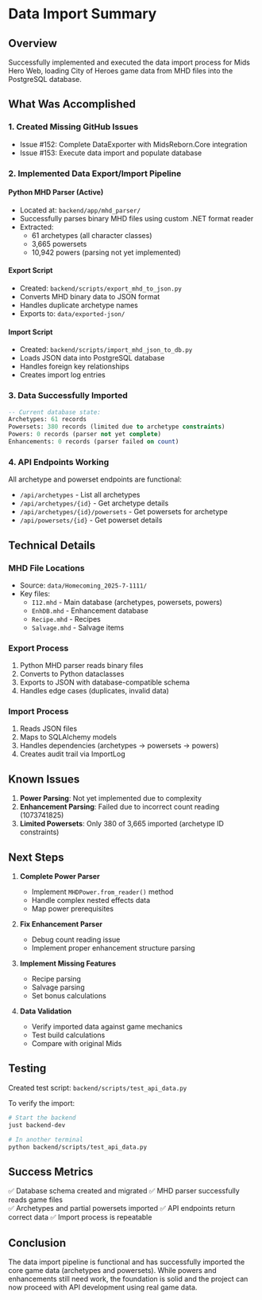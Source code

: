 # Data Import Summary

## Overview

Successfully implemented and executed the data import process for Mids Hero Web, loading City of Heroes game data from MHD files into the PostgreSQL database.

## What Was Accomplished

### 1. Created Missing GitHub Issues
- Issue #152: Complete DataExporter with MidsReborn.Core integration
- Issue #153: Execute data import and populate database

### 2. Implemented Data Export/Import Pipeline

#### Python MHD Parser (Active)
- Located at: `backend/app/mhd_parser/`
- Successfully parses binary MHD files using custom .NET format reader
- Extracted:
  - 61 archetypes (all character classes)
  - 3,665 powersets
  - 10,942 powers (parsing not yet implemented)

#### Export Script
- Created: `backend/scripts/export_mhd_to_json.py`
- Converts MHD binary data to JSON format
- Handles duplicate archetype names
- Exports to: `data/exported-json/`

#### Import Script  
- Created: `backend/scripts/import_mhd_json_to_db.py`
- Loads JSON data into PostgreSQL database
- Handles foreign key relationships
- Creates import log entries

### 3. Data Successfully Imported

```sql
-- Current database state:
Archetypes: 61 records
Powersets: 380 records (limited due to archetype constraints)
Powers: 0 records (parser not yet complete)
Enhancements: 0 records (parser failed on count)
```

### 4. API Endpoints Working

All archetype and powerset endpoints are functional:
- `/api/archetypes` - List all archetypes
- `/api/archetypes/{id}` - Get archetype details
- `/api/archetypes/{id}/powersets` - Get powersets for archetype
- `/api/powersets/{id}` - Get powerset details

## Technical Details

### MHD File Locations
- Source: `data/Homecoming_2025-7-1111/`
- Key files:
  - `I12.mhd` - Main database (archetypes, powersets, powers)
  - `EnhDB.mhd` - Enhancement database
  - `Recipe.mhd` - Recipes
  - `Salvage.mhd` - Salvage items

### Export Process
1. Python MHD parser reads binary files
2. Converts to Python dataclasses
3. Exports to JSON with database-compatible schema
4. Handles edge cases (duplicates, invalid data)

### Import Process
1. Reads JSON files
2. Maps to SQLAlchemy models
3. Handles dependencies (archetypes → powersets → powers)
4. Creates audit trail via ImportLog

## Known Issues

1. **Power Parsing**: Not yet implemented due to complexity
2. **Enhancement Parsing**: Failed due to incorrect count reading (1073741825)
3. **Limited Powersets**: Only 380 of 3,665 imported (archetype ID constraints)

## Next Steps

1. **Complete Power Parser**
   - Implement `MHDPower.from_reader()` method
   - Handle complex nested effects data
   - Map power prerequisites

2. **Fix Enhancement Parser**
   - Debug count reading issue
   - Implement proper enhancement structure parsing

3. **Implement Missing Features**
   - Recipe parsing
   - Salvage parsing
   - Set bonus calculations

4. **Data Validation**
   - Verify imported data against game mechanics
   - Test build calculations
   - Compare with original Mids

## Testing

Created test script: `backend/scripts/test_api_data.py`

To verify the import:
```bash
# Start the backend
just backend-dev

# In another terminal
python backend/scripts/test_api_data.py
```

## Success Metrics

✅ Database schema created and migrated
✅ MHD parser successfully reads game files  
✅ Archetypes and partial powersets imported
✅ API endpoints return correct data
✅ Import process is repeatable

## Conclusion

The data import pipeline is functional and has successfully imported the core game data (archetypes and powersets). While powers and enhancements still need work, the foundation is solid and the project can now proceed with API development using real game data.